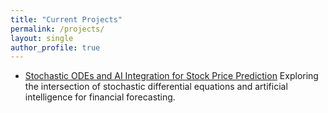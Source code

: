 ```yaml
---
title: "Current Projects"
permalink: /projects/
layout: single
author_profile: true
---
```



- [Stochastic ODEs and AI Integration for Stock Price Prediction](/projects/ongoing-research-project/)
  Exploring the intersection of stochastic differential equations and artificial intelligence for financial forecasting.

